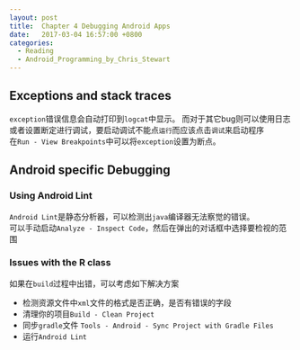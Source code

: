```yaml
---
layout: post
title:  Chapter 4 Debugging Android Apps
date:   2017-03-04 16:57:00 +0800
categories:
  - Reading
  - Android_Programming_by_Chris_Stewart
---
```


## Exceptions and stack traces

`exception`错误信息会自动打印到`logcat`中显示。
而对于其它bug则可以使用日志或者设置断定进行调试，要启动调试不能点`运行`而应该点击`调试`来启动程序  
在`Run - View Breakpoints`中可以将`exception`设置为断点。

## Android specific Debugging

### Using Android Lint

`Android Lint`是静态分析器，可以检测出`java`编译器无法察觉的错误。  
可以手动启动`Analyze - Inspect Code`，然后在弹出的对话框中选择要检视的范围

### Issues with the R class

如果在`build`过程中出错，可以考虑如下解决方案

* 检测资源文件中`xml`文件的格式是否正确，是否有错误的字段
* 清理你的项目`Build - Clean Project`
* 同步`gradle`文件 `Tools - Android - Sync Project with Gradle Files`
* 运行`Android Lint`
